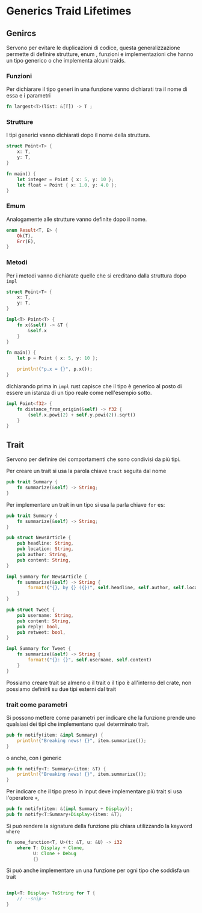 # Generics Traid Lifetimes

## Genircs

Servono per evitare le duplicazioni di codice, questa generalizzazione permette di definire strutture, enum , funzioni e implementazioni che hanno un tipo generico o che implementa alcuni traids.

### Funzioni

Per dichiarare il tipo generi in una funzione vanno dichiarati tra il nome di essa e i parametri

```rust
fn largest<T>(list: &[T]) -> T ;
```

### Strutture

I tipi generici vanno dichiarati dopo il nome della struttura.

```rust
struct Point<T> {
    x: T,
    y: T,
}

fn main() {
    let integer = Point { x: 5, y: 10 };
    let float = Point { x: 1.0, y: 4.0 };
}
```

### Emum

Analogamente alle strutture vanno definite dopo il nome.
```rust
enum Result<T, E> {
    Ok(T),
    Err(E),
}
```

### Metodi

Per i metodi vanno dichiarate quelle che si ereditano dalla struttura dopo `impl`

```rust
struct Point<T> {
    x: T,
    y: T,
}

impl<T> Point<T> {
    fn x(&self) -> &T {
        &self.x
    }
}

fn main() {
    let p = Point { x: 5, y: 10 };

    println!("p.x = {}", p.x());
}
```

dichiarando prima in `impl` rust capisce che il tipo è generico al posto di essere un istanza di un tipo reale come nell'esempio sotto.

```rust
impl Point<f32> {
    fn distance_from_origin(&self) -> f32 {
        (self.x.powi(2) + self.y.powi(2)).sqrt()
    }
}
```


## Trait

Servono per definire dei comportamenti che sono condivisi da più tipi.

Per creare un trait si usa la parola chiave `trait` seguita dal nome

```rust
pub trait Summary {
    fn summarize(&self) -> String;
}
```

Per implementare un trait in un tipo si usa la parla chiave `for` es:

```rust
pub trait Summary {
    fn summarize(&self) -> String;
}

pub struct NewsArticle {
    pub headline: String,
    pub location: String,
    pub author: String,
    pub content: String,
}

impl Summary for NewsArticle {
    fn summarize(&self) -> String {
        format!("{}, by {} ({})", self.headline, self.author, self.location)
    }
}

pub struct Tweet {
    pub username: String,
    pub content: String,
    pub reply: bool,
    pub retweet: bool,
}

impl Summary for Tweet {
    fn summarize(&self) -> String {
        format!("{}: {}", self.username, self.content)
    }
}
```

Possiamo creare trait se almeno o il trait o il tipo è all'interno del crate, non possiamo definirli su due tipi esterni dal trait



### trait come parametri

Si possono mettere come parametri per indicare che la funzione prende uno qualsiasi dei tipi che implementano quel determinato trait.

```rust
pub fn notify(item: &impl Summary) {
    println!("Breaking news! {}", item.summarize());
}
```

o anche, con i generic 

```rust
pub fn notify<T: Summary>(item: &T) {
    println!("Breaking news! {}", item.summarize());
}
```

Per indicare che il tipo preso in input deve implementare più trait si usa l'operatore `+`,

```rust
pub fn notify(item: &(impl Summary + Display));
pub fn notify<T:Summary+Display>(item: &T);
```

Si può rendere la signature della funzione più chiara utilizzando la keyword `where`

```rust
fn some_function<T, U>(t: &T, u: &U) -> i32
    where T: Display + Clone,
          U: Clone + Debug
          {}
```


Si può anche implementare un una funzione per ogni tipo che soddisfa un trait

```rust

impl<T: Display> ToString for T {
    // --snip--
}
```
